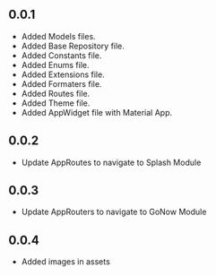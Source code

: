 ## 0.0.1

* Added Models files.
* Added Base Repository file.
* Added Constants file.
* Added Enums file.
* Added Extensions file.
* Added Formaters file.
* Added Routes file.
* Added Theme file.
* Added AppWidget file with Material App.

## 0.0.2

* Update AppRoutes to navigate to Splash Module

## 0.0.3

* Update AppRouters to navigate to GoNow Module

## 0.0.4

* Added images in assets
